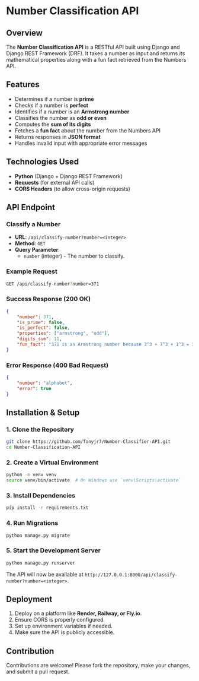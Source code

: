 # Number Classification API

## Overview
The **Number Classification API** is a RESTful API built using Django and Django REST Framework (DRF). It takes a number as input and returns its mathematical properties along with a fun fact retrieved from the Numbers API.

## Features
- Determines if a number is **prime**
- Checks if a number is **perfect**
- Identifies if a number is an **Armstrong number**
- Classifies the number as **odd or even**
- Computes the **sum of its digits**
- Fetches a **fun fact** about the number from the Numbers API
- Returns responses in **JSON format**
- Handles invalid input with appropriate error messages

## Technologies Used
- **Python** (Django + Django REST Framework)
- **Requests** (for external API calls)
- **CORS Headers** (to allow cross-origin requests)

## API Endpoint

### **Classify a Number**
- **URL**: `/api/classify-number?number=<integer>`
- **Method**: `GET`
- **Query Parameter**:
  - `number` (integer) - The number to classify.

### **Example Request**
```sh
GET /api/classify-number?number=371
```

### **Success Response (200 OK)**
```json
{
    "number": 371,
    "is_prime": false,
    "is_perfect": false,
    "properties": ["armstrong", "odd"],
    "digits_sum": 11,
    "fun_fact": "371 is an Armstrong number because 3^3 + 7^3 + 1^3 = 371"
}
```

### **Error Response (400 Bad Request)**
```json
{
    "number": "alphabet",
    "error": true
}
```

## Installation & Setup

### **1. Clone the Repository**
```sh
git clone https://github.com/Tonyjr7/Number-Classifier-API.git
cd Number-Classification-API
```

### **2. Create a Virtual Environment**
```sh
python -m venv venv
source venv/bin/activate  # On Windows use `venv\Scripts\activate`
```

### **3. Install Dependencies**
```sh
pip install -r requirements.txt
```

### **4. Run Migrations**
```sh
python manage.py migrate
```

### **5. Start the Development Server**
```sh
python manage.py runserver
```
The API will now be available at `http://127.0.0.1:8000/api/classify-number?number=<integer>`.

## Deployment
1. Deploy on a platform like **Render, Railway, or Fly.io**.
2. Ensure CORS is properly configured.
3. Set up environment variables if needed.
4. Make sure the API is publicly accessible.

## Contribution
Contributions are welcome! Please fork the repository, make your changes, and submit a pull request.

